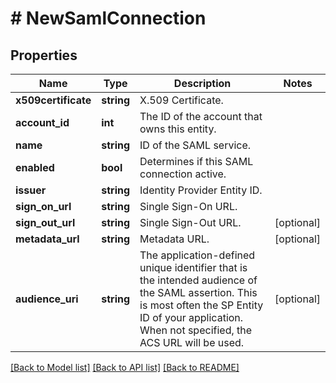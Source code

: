 # # NewSamlConnection

## Properties

Name | Type | Description | Notes
------------ | ------------- | ------------- | -------------
**x509certificate** | **string** | X.509 Certificate. | 
**account_id** | **int** | The ID of the account that owns this entity. | 
**name** | **string** | ID of the SAML service. | 
**enabled** | **bool** | Determines if this SAML connection active. | 
**issuer** | **string** | Identity Provider Entity ID. | 
**sign_on_url** | **string** | Single Sign-On URL. | 
**sign_out_url** | **string** | Single Sign-Out URL. | [optional] 
**metadata_url** | **string** | Metadata URL. | [optional] 
**audience_uri** | **string** | The application-defined unique identifier that is the intended audience of the SAML assertion. This is most often the SP Entity ID of your application. When not specified, the ACS URL will be used. | [optional] 

[[Back to Model list]](../../README.md#documentation-for-models) [[Back to API list]](../../README.md#documentation-for-api-endpoints) [[Back to README]](../../README.md)


